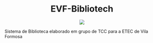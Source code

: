 <h1 align="center"> EVF-Bibliotech </h1>

<p align="center">
<img src="http://img.shields.io/static/v1?label=STATUS&message=EM%20DESENVOLVIMENTO&color=GREEN&style=for-the-badge"/>
</p>

Sistema de Biblioteca elaborado em grupo de TCC para a ETEC de Vila Formosa
